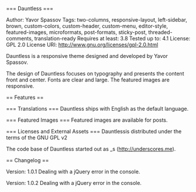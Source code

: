 === Dauntless ===

Author: Yavor Spassov
Tags: two-columns, responsive-layout, left-sidebar, brown, custom-colors, custom-header, custom-menu, editor-style, featured-images, microformats, post-formats, sticky-post, threaded-comments, translation-ready
Requires at least: 3.8
Tested up to: 4.1
License: GPL 2.0
License URI: http://www.gnu.org/licenses/gpl-2.0.html

Dauntless is a responsive theme designed and developed by Yavor Spassov. 

The design of Dauntless focuses on typography and presents the content front and center. Fonts are clear and large. The featured images are responsive.

== Features ==

=== Translations ===
Dauntless ships with English as the default language.

=== Featured Images ===
Featured images are available for posts.

=== Licenses and External Assets ===
Dauntlessis distributed under the terms of the GNU GPL v2

The code base of Dauntless started out as _s (http://underscores.me).

== Changelog ==

Version: 1.0.1 
Dealing with a jQuery error in the console.

Version: 1.0.2
Dealing with a jQuery error in the console.

